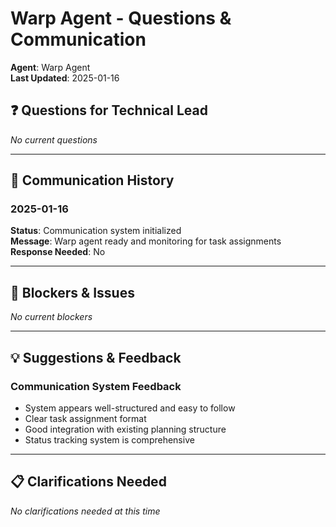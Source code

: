 # Warp Agent - Questions & Communication
**Agent**: Warp Agent  
**Last Updated**: 2025-01-16  

## ❓ Questions for Technical Lead

*No current questions*

---

## 💬 Communication History

### 2025-01-16
**Status**: Communication system initialized  
**Message**: Warp agent ready and monitoring for task assignments  
**Response Needed**: No  

---

## 🚨 Blockers & Issues

*No current blockers*

---

## 💡 Suggestions & Feedback

### Communication System Feedback
- System appears well-structured and easy to follow
- Clear task assignment format
- Good integration with existing planning structure
- Status tracking system is comprehensive

---

## 📋 Clarifications Needed

*No clarifications needed at this time*

